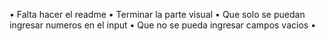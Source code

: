 • Falta hacer el readme
• Terminar la parte visual
• Que solo se puedan ingresar numeros en el input
• Que no se pueda ingresar campos vacios
• 